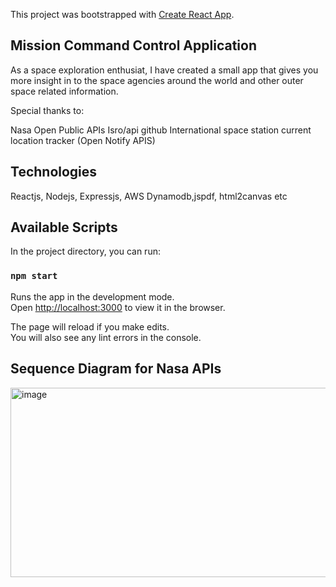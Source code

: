 This project was bootstrapped with [Create React App](https://github.com/facebook/create-react-app).


## Mission Command Control  Application

As a space exploration enthusiat, I have created a small app that gives you more insight in to the space agencies around the world and other outer space related information. 

Special thanks to:

Nasa Open Public APIs
Isro/api github
International space station current location tracker (Open Notify APIS)


## Technologies

Reactjs, Nodejs, Expressjs, AWS Dynamodb,jspdf, html2canvas etc


## Available Scripts

In the project directory, you can run:

### `npm start`

Runs the app in the development mode.<br />
Open [http://localhost:3000](http://localhost:3000) to view it in the browser.

The page will reload if you make edits.<br />
You will also see any lint errors in the console.

## Sequence Diagram for Nasa APIs

<img width="1032" height="303" alt="image" src="https://github.com/user-attachments/assets/456a01d4-4fc7-4067-87ab-e37d6ef44738" />


